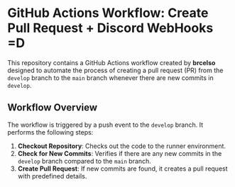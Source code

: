 # GitHub Actions Workflow: Create Pull Request + Discord WebHooks =D

This repository contains a GitHub Actions workflow created by **brcelso** designed to automate the process of creating a pull request (PR) from the `develop` branch to the `main` branch whenever there are new commits in `develop`. 

## Workflow Overview

The workflow is triggered by a push event to the `develop` branch. It performs the following steps:

1. **Checkout Repository**: Checks out the code to the runner environment.
2. **Check for New Commits**: Verifies if there are any new commits in the `develop` branch compared to the `main` branch.
3. **Create Pull Request**: If new commits are found, it creates a pull request with predefined details.

